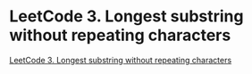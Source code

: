 # LeetCode 3. Longest substring without repeating characters
[LeetCode 3. Longest substring without repeating characters](https://aiwithcloud.com/2022/09/19/leetcode_3-_longest_substring_without_repeating_characters/)
